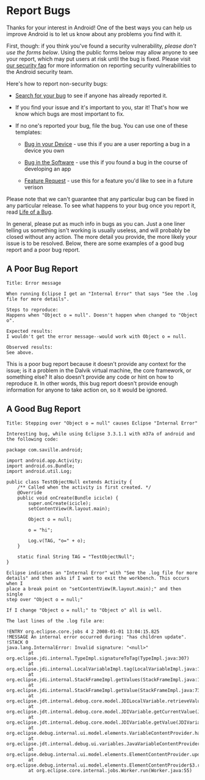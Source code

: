 <!--
   Copyright 2010 The Android Open Source Project 

   Licensed under the Apache License, Version 2.0 (the "License"); 
   you may not use this file except in compliance with the License.
   You may obtain a copy of the License at

       http://www.apache.org/licenses/LICENSE-2.0

   Unless required by applicable law or agreed to in writing, software
   distributed under the License is distributed on an "AS IS" BASIS,
   WITHOUT WARRANTIES OR CONDITIONS OF ANY KIND, either express or implied.
   See the License for the specific language governing permissions and
   limitations under the License.
-->

# Report Bugs #

Thanks for your interest in Android! One of the best ways you can help us
improve Android is to let us know about any problems you find with it.

First, though: if you think you've found a security vulnerability,
*please don't use the forms below*. Using the public forms below may
allow anyone to see your report, which may put users at risk until the bug is
fixed. Please visit
<a href="https://developer.android.com/resources/faq/security.html#issue">our
security faq</a> for more information on reporting security vulnerabilities
to the Android security team.

Here's how to report non-security bugs:

- [Search for your bug](https://code.google.com/p/android/issues/advsearch) to see if anyone has already reported it.

- If you find your issue and it's important to you, star it! That's how we know which bugs are most important to fix.

- If no one's reported your bug, file the bug. You can use one of these templates:

    - [Bug in your Device](https://code.google.com/p/android/issues/entry?template=User%20bug%20report) - use this if you are a user reporting a bug in a device you own

    - [Bug in the Software](https://code.google.com/p/android/issues/entry?template=Developer%20bug%20report) - use this if you found a bug in the course of developing an app

    - [Feature Request](https://code.google.com/p/android/issues/entry?template=Feature%20request) - use this for a feature you'd like to see in a future verison

Please note that we can't guarantee that any particular bug can be fixed in
any particular release. To see what happens to your bug once you report it,
read [Life of a Bug](life-of-a-bug.html).

In general, please put as much info in bugs as you can. Just a one liner
telling us something isn't working is usually useless, and will probably be
closed without any action. The more detail you provide, the more likely your
issue is to be resolved. Below, there are some examples of a good bug report
and a poor bug report.

## A Poor Bug Report ##
    Title: Error message

    When running Eclipse I get an "Internal Error" that says "See the .log file for more details".

    Steps to reproduce:
    Happens when "Object o = null". Doesn't happen when changed to "Object o".

    Expected results:
    I wouldn't get the error message--would work with Object o = null.

    Observed results:
    See above.

This is a poor bug report because it doesn't provide any context for the
issue; is it a problem in the Dalvik virtual machine, the core framework, or
something else? It also doesn't provide any code or hint on how to reproduce
it. In other words, this bug report doesn't provide enough information for
anyone to take action on, so it would be ignored.

## A Good Bug Report ##

    Title: Stepping over "Object o = null" causes Eclipse "Internal Error"

    Interesting bug, while using Eclipse 3.3.1.1 with m37a of android and the following code:

    package com.saville.android;

    import android.app.Activity;
    import android.os.Bundle;
    import android.util.Log;

    public class TestObjectNull extends Activity {
        /** Called when the activity is first created. */
        @Override
        public void onCreate(Bundle icicle) {
            super.onCreate(icicle);
            setContentView(R.layout.main);
    
            Object o = null;
    
            o = "hi";
    
            Log.v(TAG, "o=" + o);
        }

        static final String TAG = "TestObjectNull";
    }

    Eclipse indicates an "Internal Error" with "See the .log file for more
    details" and then asks if I want to exit the workbench. This occurs when I
    place a break point on "setContentView(R.layout.main);" and then single
    step over "Object o = null;"

    If I change "Object o = null;" to "Object o" all is well.

    The last lines of the .log file are:

    !ENTRY org.eclipse.core.jobs 4 2 2008-01-01 13:04:15.825
    !MESSAGE An internal error occurred during: "has children update".
    !STACK 0
    java.lang.InternalError: Invalid signature: "<null>"
            at
    org.eclipse.jdi.internal.TypeImpl.signatureToTag(TypeImpl.java:307)
            at
    org.eclipse.jdi.internal.LocalVariableImpl.tag(LocalVariableImpl.java:185)
            at
    org.eclipse.jdi.internal.StackFrameImpl.getValues(StackFrameImpl.java:128)
            at
    org.eclipse.jdi.internal.StackFrameImpl.getValue(StackFrameImpl.java:73)
            at
    org.eclipse.jdt.internal.debug.core.model.JDILocalVariable.retrieveValue(JDILocalVariable.java:57)
            at
    org.eclipse.jdt.internal.debug.core.model.JDIVariable.getCurrentValue(JDIVariable.java:66)
            at
    org.eclipse.jdt.internal.debug.core.model.JDIVariable.getValue(JDIVariable.java:88)
            at
    org.eclipse.debug.internal.ui.model.elements.VariableContentProvider.hasChildren(VariableContentProvider.java:62)
            at
    org.eclipse.jdt.internal.debug.ui.variables.JavaVariableContentProvider.hasChildren(JavaVariableContentProvider.java:73)
            at
    org.eclipse.debug.internal.ui.model.elements.ElementContentProvider.updateHasChildren(ElementContentProvider.java:223)
            at
    org.eclipse.debug.internal.ui.model.elements.ElementContentProvider$3.run(ElementContentProvider.java:200)
            at org.eclipse.core.internal.jobs.Worker.run(Worker.java:55)

